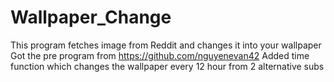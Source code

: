 # Wallpaper_Change
This program fetches image from Reddit and changes it into your wallpaper
Got the pre program from https://github.com/nguyenevan42
Added time function which changes the wallpaper every 12 hour from 2 alternative subs
